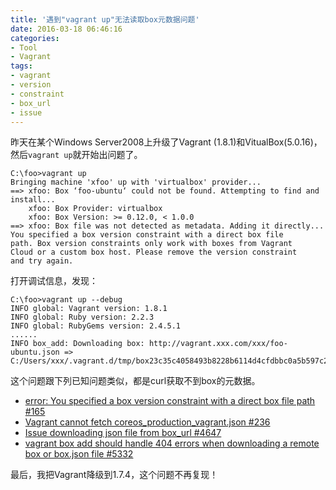 ```yaml
---
title: '遇到"vagrant up"无法读取box元数据问题'
date: 2016-03-18 06:46:16
categories: 
- Tool
- Vagrant
tags: 
- vagrant
- version
- constraint
- box_url
- issue
---
```

昨天在某个Windows Server2008上升级了Vagrant (1.8.1)和VitualBox(5.0.16)，然后`vagrant up`就开始出问题了。
```
C:\foo>vagrant up
Bringing machine 'xfoo' up with 'virtualbox' provider...
==> xfoo: Box ‘foo-ubuntu‘ could not be found. Attempting to find and install...
    xfoo: Box Provider: virtualbox
    xfoo: Box Version: >= 0.12.0, < 1.0.0
==> xfoo: Box file was not detected as metadata. Adding it directly...
You specified a box version constraint with a direct box file
path. Box version constraints only work with boxes from Vagrant
Cloud or a custom box host. Please remove the version constraint
and try again.
```

打开调试信息，发现：
```
C:\foo>vagrant up --debug
INFO global: Vagrant version: 1.8.1
INFO global: Ruby version: 2.2.3
INFO global: RubyGems version: 2.4.5.1
......
INFO box_add: Downloading box: http://vagrant.xxx.com/xxx/foo-ubuntu.json => C:/Users/xxx/.vagrant.d/tmp/box23c35c4058493b8228b6114d4cfdbbc0a5b597c2
```

这个问题跟下列已知问题类似，都是curl获取不到box的元数据。
- [error: You specified a box version constraint with a direct box file path #165](https://github.com/coreos/coreos-vagrant/issues/165)
- [Vagrant cannot fetch coreos_production_vagrant.json #236](https://github.com/coreos/coreos-vagrant/issues/236)
- [Issue downloading json file from box_url #4647](https://github.com/mitchellh/vagrant/issues/4647)
- [vagrant box add should handle 404 errors when downloading a remote box or box.json file #5332](https://github.com/mitchellh/vagrant/issues/5332)

最后，我把Vagrant降级到1.7.4，这个问题不再复现！
